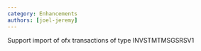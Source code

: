 ```yaml
---
category: Enhancements
authors: [joel-jeremy]
---
```


Support import of ofx transactions of type INVSTMTMSGSRSV1
